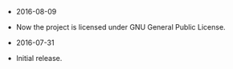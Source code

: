 * 2016-08-09
 * Now the project is licensed under GNU General Public License.

* 2016-07-31
 * Initial release.
